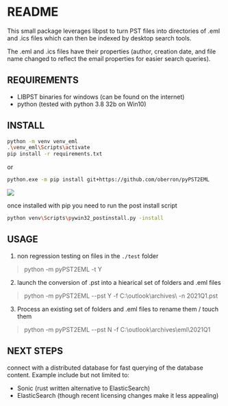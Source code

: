 # README
This small package leverages libpst to turn PST files into directories of .eml and .ics files which can then be indexed by desktop search tools.

The .eml and .ics files have their properties (author, creation date, and file name changed to reflect the email properties for easier search queries).

## REQUIREMENTS
* LIBPST binaries for windows (can be found on the internet)
* python (tested with python 3.8 32b on Win10)

## INSTALL

```bash
python -m venv venv_eml
.\venv_eml\Scripts\activate
pip install -r requirements.txt
```

or 

```bash
python.exe -m pip install git+https://github.com/oberron/pyPST2EML
```

![](https://t4.ftcdn.net/jpg/01/01/48/09/240_F_101480925_dWEgCvJIagLTy36eiBmoyIRmxoqcKNeo.jpg)

once installed with pip you need to run the post install script

```bash
python venv\Scripts\pywin32_postinstall.py -install
```

## USAGE

1. non regression testing on files in the `./test` folder

>python -m pyPST2EML -t Y

2. launch the conversion of .pst into a hiearical set of folders and .eml files

> python -m pyPST2EML --pst Y -f C:\outlook\archives\ -n 2021Q1.pst

3. Process an existing set of folders and .eml files to rename them / touch them

> python -m pyPST2EML --pst N -f C:\outlook\archives\eml\2021Q1


## NEXT STEPS

connect with a distributed database for fast querying of the database content. Example include but not limited to:

* Sonic (rust written alternative to ElasticSearch)
* ElasticSearch (though recent licensing changes make it less appealing)

